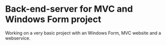 # Back-end-server for MVC and Windows Form project
Working on a very basic project with an Windows Form, MVC website and a webservice.
